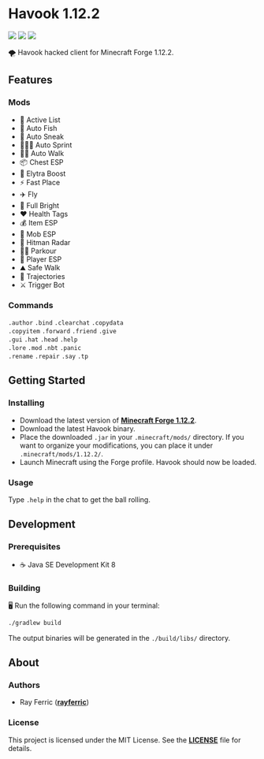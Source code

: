 # Havook 1.12.2

[![](https://img.shields.io/github/downloads/rayferric/havook-1.12.2/total?style=for-the-badge)](https://github.com/rayferric/havook-1.12.2/releases)
[![](https://img.shields.io/github/license/rayferric/havook-1.12.2?style=for-the-badge)](https://opensource.org/licenses/MPL-2.0)
[![](https://img.shields.io/github/v/release/rayferric/havook-1.12.2?style=for-the-badge)](https://github.com/rayferric/havook-1.12.2/releases)

🌪 Havook hacked client for Minecraft Forge 1.12.2.

## Features

### Mods

- 📜 Active List
- 🎣 Auto Fish
- 🐍 Auto Sneak
- 🏃🏻‍♀️ Auto Sprint
- 🚶🏻 Auto Walk
- 📦 Chest ESP
- 🚀 Elytra Boost
- ⚡ Fast Place
- ✈️ Fly
- 🔆 Full Bright
- ❤️ Health Tags
- 💰 Item ESP
- 👹 Mob ESP
- 🔪 Hitman Radar
- 🧗🏻 Parkour
- 👾 Player ESP
- ⛰️ Safe Walk
- 🏹 Trajectories
- ⚔️ Trigger Bot

### Commands

`.author` `.bind` `.clearchat` `.copydata`\
`.copyitem` `.forward` `.friend` `.give`\
`.gui` `.hat` `.head` `.help`\
`.lore` `.mod` `.nbt` `.panic`\
`.rename` `.repair` `.say` `.tp`

## Getting Started

### Installing

- Download the latest version of **[Minecraft Forge 1.12.2](https://files.minecraftforge.net/maven/net/minecraftforge/forge/index_1.12.2.html)**.
- Download the latest Havook binary.
- Place the downloaded `.jar` in your `.minecraft/mods/` directory. If you want to organize your modifications, you can place it under `.minecraft/mods/1.12.2/`.
- Launch Minecraft using the Forge profile. Havook should now be loaded.

### Usage

Type `.help` in the chat to get the ball rolling.

## Development

### Prerequisites

- ☕ Java SE Development Kit 8

### Building

🖥 Run the following command in your terminal:

```bash
./gradlew build
```

The output binaries will be generated in the `./build/libs/` directory.

## About

### Authors

- Ray Ferric (**[rayferric](https://github.com/rayferric)**)

### License

This project is licensed under the MIT License. See the **[LICENSE](LICENSE)** file for details.

